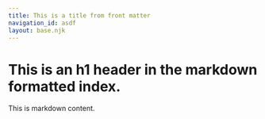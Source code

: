 ```yaml
---
title: This is a title from front matter
navigation_id: asdf
layout: base.njk
---
```


# This is an h1 header in the markdown formatted index.

This is markdown content.
